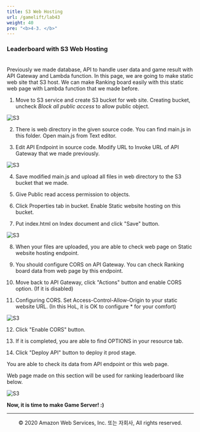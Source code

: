 ```yaml
---
title: S3 Web Hosting
url: /gamelift/lab43
weight: 40
pre: "<b>4-3. </b>"
---
```


### Leaderboard with S3 Web Hosting<br/><br/>

Previously we made database, API to handle user data and game result with API Gateway and Lambda function.
In this page, we are going to make static web site that S3 host. We can make Ranking board easily with this static web page with Lambda function that we made before.

1. Move to S3 service and create S3 bucket for web site. Creating bucket, uncheck *Block all public access* to allow public object.

![S3](../../images/gamelift/lab43/S3-1[en].png)

2. There is web directory in the given source code. You can find main.js in this folder. Open main.js from Text editor. 

3. Edit API Endpoint in source code. Modify URL to Invoke URL of API Gateway that we made previously.

![S3](../../images/gamelift/lab43/S3-2.png)

4. Save modified main.js and upload all files in web directory to the S3 bucket that we made.

5. Give Public read access permission to objects.

6. Click Properties tab in bucket. Enable Static website hosting on this bucket.

7. Put index.html on Index document and click "Save" button.

![S3](../../images/gamelift/lab43/S3-4[en].png)

8. When your files are uploaded, you are able to check web page on Static website hosting endpoint.

9. You should configure CORS on API Gateway. You can check Ranking board data from web page by this endpoint.

10. Move back to API Gateway, click "Actions" button and enable CORS option. (If it is disabled)

11. Configuring CORS. Set Access-Control-Allow-Origin to your static website URL. (In this HoL, it is OK to configure * for your comfort)

![S3](../../images/gamelift/lab43/S3-5[en].png)

12. Click "Enable CORS" button.

13. If it is completed, you are able to find OPTIONS in your resource tab.

14. Click "Deploy API" button to deploy it prod stage.

You are able to check its data from API endpoint or this web page.

Web page made on this section will be used for ranking leaderboard like below.

![S3](../../images/gamelift/lab43/S3-6.png)

**Now, it is time to make Game Server! :)**

---
<p align="center">
© 2020 Amazon Web Services, Inc. 또는 자회사, All rights reserved.
</p>
